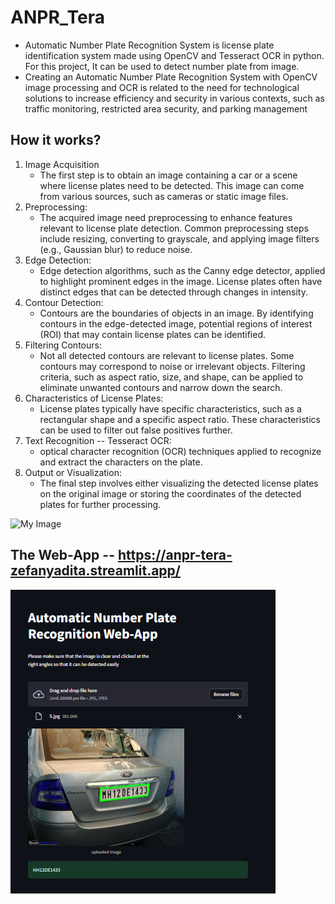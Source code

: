 # ANPR_Tera

- Automatic Number Plate Recognition System is license plate identification system made using OpenCV and Tesseract OCR in python. For this project, It can be used to detect number plate from image.
- Creating an Automatic Number Plate Recognition System with OpenCV image processing and OCR is related to the need for technological solutions to increase efficiency and security in
various contexts, such as traffic monitoring, restricted area security, and parking management

## How it works?
1. Image Acquisition
   - The first step is to obtain an image containing a car or a scene where license plates need to be detected. This image can come from various sources, such as cameras or static image files.
2. Preprocessing:
   - The acquired image need preprocessing to enhance features relevant to license plate detection. Common preprocessing steps include resizing, converting to grayscale, and applying image filters (e.g., Gaussian blur) to reduce noise.
3. Edge Detection:
   - Edge detection algorithms, such as the Canny edge detector, applied to highlight prominent edges in the image. License plates often have distinct edges that can be detected through changes in intensity.
4. Contour Detection:
   - Contours are the boundaries of objects in an image. By identifying contours in the edge-detected image, potential regions of interest (ROI) that may contain license plates can be identified.
5. Filtering Contours:
    - Not all detected contours are relevant to license plates. Some contours may correspond to noise or irrelevant objects. Filtering criteria, such as aspect ratio, size, and shape, can be applied to eliminate unwanted contours and narrow down the search.
6. Characteristics of License Plates:
    - License plates typically have specific characteristics, such as a rectangular shape and a specific aspect ratio. These characteristics can be used to filter out false positives further.
7. Text Recognition -- Tesseract OCR:
    - optical character recognition (OCR) techniques applied to recognize and extract the characters on the plate.
8. Output or Visualization:
    - The final step involves either visualizing the detected license plates on the original image or storing the coordinates of the detected plates for further processing.

![My Image](1.png)

## The Web-App -- https://anpr-tera-zefanyadita.streamlit.app/
![My Image](webapp.png)
